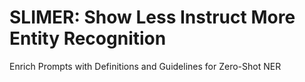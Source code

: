 # SLIMER: Show Less Instruct More Entity Recognition 
Enrich Prompts with Definitions and Guidelines for Zero-Shot NER
